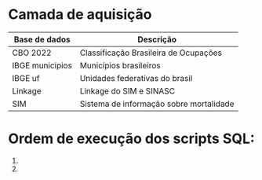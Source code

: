 # Camada de aquisição

|       Base de dados  |  Descrição    |
|-----------------|-------------------------------------------|
| CBO 2022 | Classificação Brasileira de Ocupações                    |
| IBGE municipios | Municípios brasileiros                    |
| IBGE uf         | Unidades federativas do brasil            |
| Linkage         | Linkage do SIM e SINASC                   |
| SIM             | Sistema de informação sobre mortalidade   |


# Ordem de execução dos scripts SQL:

1. 
2. 
